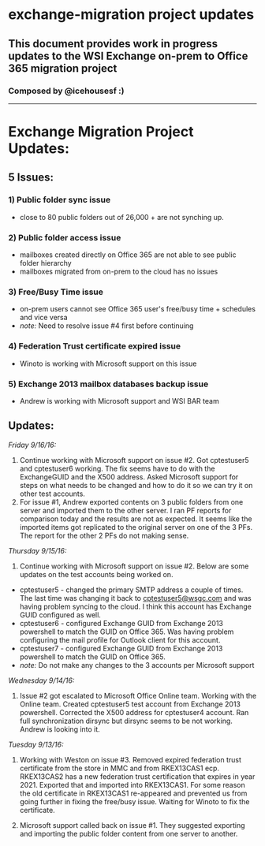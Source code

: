 # exchange-migration project updates
## This document provides work in progress updates to the WSI Exchange on-prem to Office 365 migration project
### Composed by @icehousesf :) 

---

# Exchange Migration Project Updates:

## 5 Issues:

### 1) Public folder sync issue

  * close to 80 public folders out of 26,000 + are not synching up.

### 2) Public folder access issue

  * mailboxes created directly on Office 365 are not able to see public folder hierarchy
  * mailboxes migrated from on-prem to the cloud has no issues

### 3) Free/Busy Time issue

  * on-prem users cannot see Office 365 user's free/busy time + schedules and vice versa
  * *note:* Need to resolve issue #4 first before continuing

### 4) Federation Trust certificate expired issue

  * Winoto is working with Microsoft support on this issue

### 5) Exchange 2013 mailbox databases backup issue

  * Andrew is working with Microsoft support and WSI BAR team

## Updates:

*Friday 9/16/16:*

1. Continue working with Microsoft support on issue #2. Got cptestuser5 and cptestuser6 working. The fix seems have to do with the ExchangeGUID and the X500 address. Asked Microsoft support for steps on what needs to be changed and how to do it so we can try it on other test accounts.
2. For issue #1, Andrew exported contents on 3 public folders from one server and imported them to the other server. I ran PF reports for comparison today and the results are not as expected. It seems like the imported items got replicated to the original server on one of the 3 PFs.  The report for the other 2 PFs do not making sense.

*Thursday 9/15/16:*

1. Continue working with Microsoft support on issue #2. Below are some updates on the test accounts being worked on.
  * cptestuser5 - changed the primary SMTP address a couple of times.  The last time was changing it back to cptestuser5@wsgc.com and was having problem syncing to the cloud. I think this account has Exchange GUID configured as well.
  * cptestuser6 - configured Exchange GUID from Exchange 2013 powershell to match the GUID on Office 365. Was having problem configuring the mail profile for Outlook client for this account.
  * cptestuser7 - configured Exchange GUID from Exchange 2013 powershell to match the GUID on Office 365. 
  * *note:* Do not make any changes to the 3 accounts per Microsoft support

*Wednesday 9/14/16:*

1. Issue #2 got escalated to Microsoft Office Online team. Working with the Online team. Created cptestuser5 test account from Exchange 2013 powershell. Corrected the X500 address for cptestuser4 account. Ran full synchronization dirsync but dirsync seems to be not working. Andrew is looking into it.

*Tuesday 9/13/16:*

1. Working with Weston on issue #3. Removed expired federation trust certificate from the store in MMC and from RKEX13CAS1 ecp. RKEX13CAS2 has a new federation trust certification that expires in year 2021. Exported that and imported into RKEX13CAS1. For some reason the old certificate in RKEX13CAS1 re-appeared and prevented us from going further in fixing the free/busy issue.  Waiting for Winoto to fix the certificate.

2. Microsoft support called back on issue #1. They suggested exporting and importing the public folder content from one server to another.
